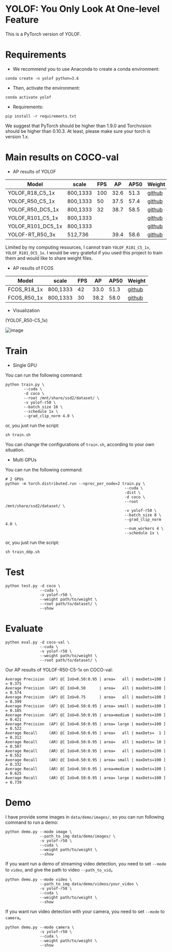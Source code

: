 # YOLOF: You Only Look At One-level Feature

This is a PyTorch version of YOLOF.

# Requirements
- We recommend you to use Anaconda to create a conda environment:
```Shell
conda create -n yolof python=3.6
```

- Then, activate the environment:
```Shell
conda activate yolof
```

- Requirements:
```Shell
pip install -r requirements.txt 
```

We suggest that PyTorch should be higher than 1.9.0 and Torchvision should be higher than 0.10.3. At least, please make sure your torch is version 1.x.

# Main results on COCO-val
- AP results of YOLOF

| Model                 |  scale     |  FPS  |   AP   |  AP50  | Weight |
|-----------------------|------------|-------|--------|--------|--------|
| YOLOF_R18_C5_1x       |  800,1333  |  100  |  32.6  |  51.3  | [github](https://github.com/yjh0410/PyTorch_YOLOF/releases/download/YOLOF-weight/yolof_r18_C5_1x_32.6.pth) |
| YOLOF_R50_C5_1x       |  800,1333  |  50   |  37.5  |  57.4  | [github](https://github.com/yjh0410/PyTorch_YOLOF/releases/download/YOLOF-weight/yolof-r50_C5_1x_37.5.pth) |
| YOLOF_R50_DC5_1x      |  800,1333  |  32   |  38.7  |  58.5  | [github](https://github.com/yjh0410/PyTorch_YOLOF/releases/download/YOLOF-weight/yolof-r50-DC5_1x_38.7.pth) |
| YOLOF_R101_C5_1x      |  800,1333  |       |        |        | [github]() |
| YOLOF_R101_DC5_1x     |  800,1333  |       |        |        | [github]() |
| YOLOF-RT_R50_3x       |  512,736   |       |  39.4  |  58.6  | [github](https://github.com/yjh0410/PyTorch_YOLOF/releases/download/YOLOF-weight/yolof-rt-r50_3x_39.4.pth) |

Limited by my computing resources, I cannot train `YOLOF_R101_C5_1x`, `YOLOF_R101_DC5_1x`.
I would be very grateful if you used this project to train them and would like to share weight files.

- AP results of FCOS

| Model             |  scale     |  FPS  |   AP   |  AP50  | Weight |
|-------------------|------------|-------|--------|--------|--------|
| FCOS_R18_1x       |  800,1333  |  42   |  33.0  |  51.3  | [github](https://github.com/yjh0410/PyTorch_YOLOF/releases/download/YOLOF-weight/fcos-r18_1x_33.0.pth) |
| FCOS_R50_1x       |  800,1333  |  30   |  38.2  |  58.0  | [github](https://github.com/yjh0410/PyTorch_YOLOF/releases/download/YOLOF-weight/fcos-r50_1x_38.2.pth) |


- Visualization

(YOLOF_R50-C5_1x)

![image](./img_files/coco_samples.png)

# Train
- Single GPU

You can run the following command:
```Shell
python train.py \
        --cuda \
        -d coco \
        --root /mnt/share/ssd2/dataset/ \
        -v yolof-r50 \
        --batch_size 16 \
        --schedule 1x \
        --grad_clip_norm 4.0 \
```

or, you just run the script:
```Shell
sh train.sh
```

You can change the configurations of `train.sh`, according to your own situation.

- Multi GPUs

You can run the following command:
```Shell
# 2 GPUs
python -m torch.distributed.run --nproc_per_node=2 train.py \
                                                    --cuda \
                                                    -dist \
                                                    -d coco \
                                                    --root /mnt/share/ssd2/dataset/ \
                                                    -v yolof-r50 \
                                                    --batch_size 8 \
                                                    --grad_clip_norm 4.0 \
                                                    --num_workers 4 \
                                                    --schedule 1x \
```

or, you just run the script:
```Shell
sh train_ddp.sh
```

# Test
```Shell
python test.py -d coco \
               --cuda \
               -v yolof-r50 \
               --weight path/to/weight \
               --root path/to/dataset/ \
               --show
```

# Evaluate
```Shell
python eval.py -d coco-val \
               --cuda \
               -v yolof-r50 \
               --weight path/to/weight \
               --root path/to/dataset/ \
```

Our AP results of YOLOF-R50-C5-1x on COCO-val:

```Shell
Average Precision  (AP) @[ IoU=0.50:0.95 | area=   all | maxDets=100 ] = 0.375
Average Precision  (AP) @[ IoU=0.50      | area=   all | maxDets=100 ] = 0.574
Average Precision  (AP) @[ IoU=0.75      | area=   all | maxDets=100 ] = 0.399
Average Precision  (AP) @[ IoU=0.50:0.95 | area= small | maxDets=100 ] = 0.185
Average Precision  (AP) @[ IoU=0.50:0.95 | area=medium | maxDets=100 ] = 0.421
Average Precision  (AP) @[ IoU=0.50:0.95 | area= large | maxDets=100 ] = 0.522
Average Recall     (AR) @[ IoU=0.50:0.95 | area=   all | maxDets=  1 ] = 0.312
Average Recall     (AR) @[ IoU=0.50:0.95 | area=   all | maxDets= 10 ] = 0.507
Average Recall     (AR) @[ IoU=0.50:0.95 | area=   all | maxDets=100 ] = 0.552
Average Recall     (AR) @[ IoU=0.50:0.95 | area= small | maxDets=100 ] = 0.332
Average Recall     (AR) @[ IoU=0.50:0.95 | area=medium | maxDets=100 ] = 0.625
Average Recall     (AR) @[ IoU=0.50:0.95 | area= large | maxDets=100 ] = 0.739
```

# Demo
I have provide some images in `data/demo/images/`, so you can run following command to run a demo:

```Shell
python demo.py --mode image \
               --path_to_img data/demo/images/ \
               -v yolof-r50 \
               --cuda \
               --weight path/to/weight \
               --show
```

If you want run a demo of streaming video detection, you need to set `--mode` to `video`, and give the path to video `--path_to_vid`。

```Shell
python demo.py --mode video \
               --path_to_img data/demo/videos/your_video \
               -v yolof-r50 \
               --cuda \
               --weight path/to/weight \
               --show
```

If you want run video detection with your camera, you need to set `--mode` to `camera`。

```Shell
python demo.py --mode camera \
               -v yolof-r50 \
               --cuda \
               --weight path/to/weight \
               --show
```
